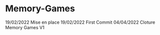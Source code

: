 # Memory-Games

19/02/2022 Mise en place 
19/02/2022 First Commit
04/04/2022 Cloture Memory Games V1
